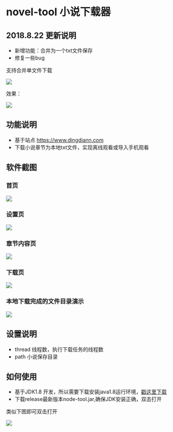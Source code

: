 # novel-tool 小说下载器

## 2018.8.22 更新说明

- 新增功能：合并为一个txt文件保存
- 修复一些bug

支持合并单文件下载

![](https://i.imgur.com/Y5iQW7o.png)

效果：

![](https://i.imgur.com/9nSSOqw.png)

## 功能说明

- 基于站点 https://www.dingdiann.com 
- 下载小说章节为本地txt文件，实现离线观看或导入手机观看

## 软件截图

### 首页

![](https://i.imgur.com/1fIlmTe.png)

### 设置页

![](https://i.imgur.com/Sebtqua.png)

### 章节内容页

![](https://i.imgur.com/Nx68oVQ.png)

### 下载页

![](https://i.imgur.com/ZPjoST8.png)

### 本地下载完成的文件目录演示

![](https://i.imgur.com/isoxv14.png)

## 设置说明

- thread 线程数，执行下载任务的线程数
- path 小说保存目录

## 如何使用

- 基于JDK1.8 开发，所以需要下载安装java1.8运行环境，[戳这里下载](https://www.oracle.com/technetwork/java/javase/downloads/jdk8-downloads-2133151.html)
- 下载release最新版本node-tool.jar,确保JDK安装正确，双击打开

类似下图即可双击打开

![](https://i.imgur.com/igcVms3.png)